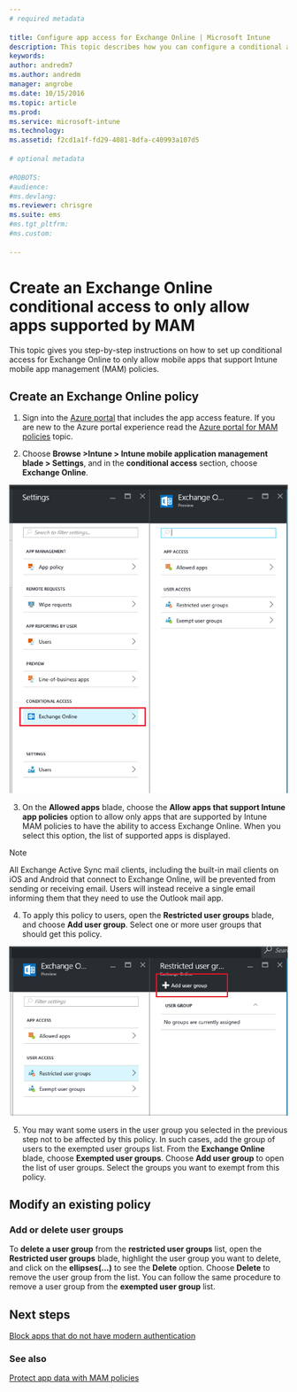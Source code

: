 ```yaml
---
# required metadata

title: Configure app access for Exchange Online | Microsoft Intune
description: This topic describes how you can configure a conditional access policy for MAM apps.
keywords:
author: andredm7
ms.author: andredm
manager: angrobe
ms.date: 10/15/2016
ms.topic: article
ms.prod:
ms.service: microsoft-intune
ms.technology:
ms.assetid: f2cd1a1f-fd29-4081-8dfa-c40993a107d5

# optional metadata

#ROBOTS:
#audience:
#ms.devlang:
ms.reviewer: chrisgre
ms.suite: ems
#ms.tgt_pltfrm:
#ms.custom:

---
```


# Create an Exchange Online conditional access to only allow apps supported by MAM
This topic gives you step-by-step instructions on how to set up conditional access for  Exchange Online to only allow mobile apps that support Intune mobile app management (MAM) policies.


## Create an Exchange Online policy
1.  Sign into the [Azure portal](https://portal.azure.com) that includes the app access feature. If you
are new to the Azure portal experience read the [Azure portal for MAM policies](azure-portal-for-microsoft-intune-mam-policies.md) topic.

2.  Choose **Browse >Intune > Intune mobile application management blade > Settings**, and in the **conditional access** section, choose **Exchange Online**.

  ![Screenshot of the settings blade showing the conditional access section wiht Exchange Online option highlighted](../media/mam-ca-settings-exo.png)

3.  On the **Allowed apps** blade, choose the **Allow apps that support Intune app policies** option to allow only apps that are supported by Intune MAM policies to have the ability to access Exchange Online. When you select this option, the list of supported apps is displayed.

  >[!NOTE]
  >All Exchange Active Sync mail clients, including the built-in mail clients on iOS and Android that connect to Exchange Online, will be prevented from sending or receiving email. Users will instead receive a single email
  informing them that they need to use the Outlook mail app. 
4.   To apply this policy to users, open the **Restricted user groups** blade, and choose **Add user group**. Select one or more user groups that should get this policy.

  ![Screenshot of the restricted user group blade with add user group option highlighted](../media/mam-ca-add-user-group.png)

5.  You may want some users in the user group you selected in the previous step not to be affected by this policy. In such cases, add the group of users to the exempted user groups list. From the **Exchange Online** blade, choose **Exempted user groups**. Choose **Add user group** to open the list of user groups. Select the groups you want to exempt from this policy.  

## Modify an existing policy
### Add or delete user groups

To **delete a user group** from the **restricted user groups** list, open the **Restricted user groups** blade, highlight the user group you want to delete, and click on the **ellipses(...)** to see the **Delete** option. Choose **Delete** to remove the user group from the list. You can follow the same procedure to remove a user group from the **exempted user group** list.


## Next steps
[Block apps that do not have modern authentication](block-apps-with-no-modern-authentication.md)
### See also
[Protect app data with MAM policies](protect-app-data-using-mobile-app-management-policies-with-microsoft-intune.md)
